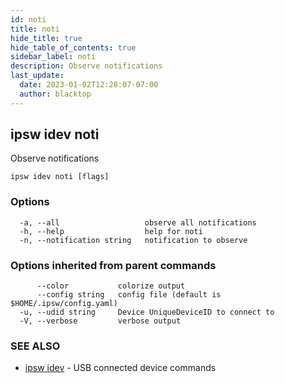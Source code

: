 ```yaml
---
id: noti
title: noti
hide_title: true
hide_table_of_contents: true
sidebar_label: noti
description: Observe notifications
last_update:
  date: 2023-01-02T12:28:07-07:00
  author: blacktop
---
```

## ipsw idev noti

Observe notifications

```
ipsw idev noti [flags]
```

### Options

```
  -a, --all                   observe all notifications
  -h, --help                  help for noti
  -n, --notification string   notification to observe
```

### Options inherited from parent commands

```
      --color           colorize output
      --config string   config file (default is $HOME/.ipsw/config.yaml)
  -u, --udid string     Device UniqueDeviceID to connect to
  -V, --verbose         verbose output
```

### SEE ALSO

* [ipsw idev](/docs/cli/ipsw/idev)	 - USB connected device commands

